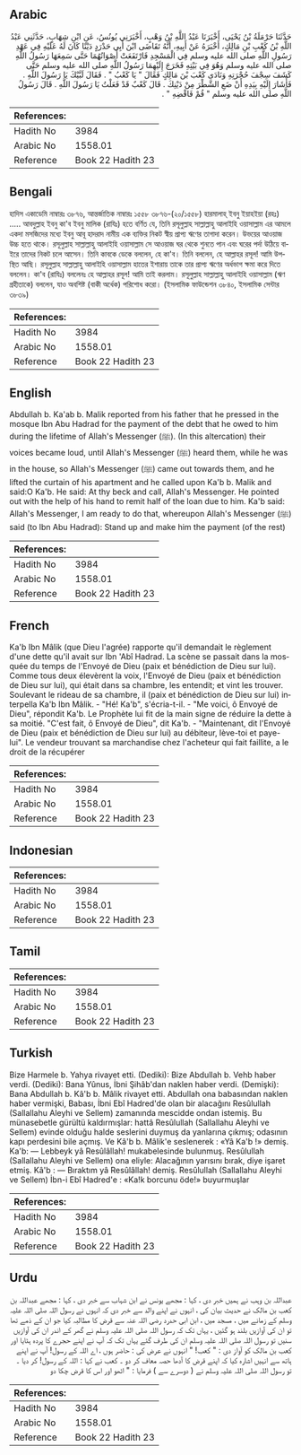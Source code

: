 ## Arabic


<div dir="rtl" lang="ar" style={{fontSize:'larger',backgroundColor:'#f8f9fa',padding:20}}>
حَدَّثَنَا حَرْمَلَةُ بْنُ يَحْيَى، أَخْبَرَنَا عَبْدُ اللَّهِ بْنُ وَهْبٍ، أَخْبَرَنِي يُونُسُ، عَنِ ابْنِ شِهَابٍ، حَدَّثَنِي عَبْدُ اللَّهِ بْنُ كَعْبِ بْنِ مَالِكٍ، أَخْبَرَهُ عَنْ أَبِيهِ، أَنَّهُ تَقَاضَى ابْنَ أَبِي حَدْرَدٍ دَيْنًا كَانَ لَهُ عَلَيْهِ فِي عَهْدِ رَسُولِ اللَّهِ صلى الله عليه وسلم فِي الْمَسْجِدِ فَارْتَفَعَتْ أَصْوَاتُهُمَا حَتَّى سَمِعَهَا رَسُولُ اللَّهِ صلى الله عليه وسلم وَهُوَ فِي بَيْتِهِ فَخَرَجَ إِلَيْهِمَا رَسُولُ اللَّهِ صلى الله عليه وسلم حَتَّى كَشَفَ سِجْفَ حُجْرَتِهِ وَنَادَى كَعْبَ بْنَ مَالِكٍ فَقَالَ ‏"‏ يَا كَعْبُ ‏"‏ ‏.‏ فَقَالَ لَبَّيْكَ يَا رَسُولَ اللَّهِ ‏.‏ فَأَشَارَ إِلَيْهِ بِيَدِهِ أَنْ ضَعِ الشَّطْرَ مِنْ دَيْنِكَ ‏.‏ قَالَ كَعْبٌ قَدْ فَعَلْتُ يَا رَسُولَ اللَّهِ ‏.‏ قَالَ رَسُولُ اللَّهِ صلى الله عليه وسلم ‏"‏ قُمْ فَاقْضِهِ ‏"‏ ‏.‏
</div>
<div style={{backgroundColor:'#f8f9fa',padding:20, marginBottom: 10}}><table> <thead> <tr> <th>References:</th> <th></th> </tr> </thead> <tbody><tr><td>Hadith No</td><td>3984</td></tr><tr><td>Arabic No</td><td>1558.01</td></tr><tr><td>Reference</td><td>Book 22 Hadith 23</td></tr></tbody></table></div>

## Bengali


<div dir="ltr" lang="bn" style={{fontSize:'larger',backgroundColor:'#f8f9fa',padding:20}}>
হাদিস একাডেমি নাম্বারঃ ৩৮৭৬, আন্তর্জাতিক নাম্বারঃ ১৫৫৮ ৩৮৭৬-(২০/১৫৫৮) হারমালাহ্ ইবনু ইয়াহইয়া (রহঃ) ..... আবদুল্লাহ ইবনু কা'ব ইবনু মালিক (রাযিঃ) হতে বর্ণিত যে, তিনি রসূলুল্লাহ সাল্লাল্লাহু আলাইহি ওয়াসাল্লাম এর আমলে একদা মসজিদের মধ্যে ইবনু আবূ হাদরাদ নামীয় এক ব্যক্তির নিকট স্বীয় প্রাপ্য ঋণের তাগাদা করেন। উভয়ের আওয়াজ উচ্চ হতে থাকে। রসূলুল্লাহ সাল্লাল্লাহু আলাইহি ওয়াসাল্লাম সে আওয়াজ ঘর থেকে শুনতে পান এবং ঘরের পর্দা উঠিয়ে বাইরে তাদের নিকট চলে আসেন। তিনি কাবকে ডেকে বললেন, হে কা'ব। তিনি বললেন, হে আল্লাহর রসূল! আমি উপস্থিত আছি। রসূলুল্লাহ সাল্লাল্লাহু আলাইহি ওয়াসাল্লাম হাতের ইশারায় তাকে তার প্রাপ্য ঋণের অর্ধভাগ ক্ষমা করে দিতে বললেন। কা'ব (রাযিঃ) বললেনঃ হে আল্লাহর রসূল! আমি তাই করলাম। রসূলুল্লাহ সাল্লাল্লাহু আলাইহি ওয়াসাল্লাম (ঋণ গ্রহীতাকে) বললেন, যাও অবশিষ্ট (বাকী অর্ধেক) পরিশোধ করো। (ইসলামিক ফাউন্ডেশন ৩৮৪০, ইসলামিক সেন্টার ৩৮৩৯)
</div>
<div style={{backgroundColor:'#f8f9fa',padding:20, marginBottom: 10}}><table> <thead> <tr> <th>References:</th> <th></th> </tr> </thead> <tbody><tr><td>Hadith No</td><td>3984</td></tr><tr><td>Arabic No</td><td>1558.01</td></tr><tr><td>Reference</td><td>Book 22 Hadith 23</td></tr></tbody></table></div>

## English


<div dir="ltr" lang="en" style={{fontSize:'larger',backgroundColor:'#f8f9fa',padding:20}}>
Abdullah b. Ka'ab b. Malik reported from his father that he pressed in the mosque Ibn Abu Hadrad for the payment of the debt that he owed to him during the lifetime of Allah's Messenger (ﷺ). (In this altercation) their voices became loud, until Allah's Messenger (ﷺ) heard them, while he was in the house, so Allah's Messenger (ﷺ) came out towards them, and he lifted the curtain of his apartment and he called upon Ka'b b. Malik and said:O Ka'b. He said: At thy beck and call, Allah's Messenger. He pointed out with the help of his hand to remit half of the loan due to him. Ka'b said: Allah's Messenger, I am ready to do that, whereupon Allah's Messenger (ﷺ) said (to Ibn Abu Hadrad): Stand up and make him the payment (of the rest)
</div>
<div style={{backgroundColor:'#f8f9fa',padding:20, marginBottom: 10}}><table> <thead> <tr> <th>References:</th> <th></th> </tr> </thead> <tbody><tr><td>Hadith No</td><td>3984</td></tr><tr><td>Arabic No</td><td>1558.01</td></tr><tr><td>Reference</td><td>Book 22 Hadith 23</td></tr></tbody></table></div>

## French


<div dir="ltr" lang="fr" style={{fontSize:'larger',backgroundColor:'#f8f9fa',padding:20}}>
Ka'b Ibn Mâlik (que Dieu l'agrée) rapporte qu'il demandait le règlement d'une dette qu'il avait sur Ibn 'Abî Hadrad. La scène se passait dans la mosquée du temps de l'Envoyé de Dieu (paix et bénédiction de Dieu sur lui). Comme tous deux élevèrent la voix, l'Envoyé de Dieu (paix et bénédiction de Dieu sur lui), qui était dans sa chambre, les entendit; et vint les trouver. Soulevant le rideau de sa chambre, il (paix et bénédiction de Dieu sur lui) interpella Ka'b Ibn Mâlik. - "Hé! Ka'b", s'écria-t-il. - "Me voici, ô Envoyé de Dieu", répondit Ka'b. Le Prophète lui fit de la main signe de réduire la dette à sa moitié. "C'est fait, ô Envoyé de Dieu", dit Ka'b. - "Maintenant, dit l'Envoyé de Dieu (paix et bénédiction de Dieu sur lui) au débiteur, lève-toi et paye-lui". Le vendeur trouvant sa marchandise chez l'acheteur qui fait faillite, a le droit de la récupérer
</div>
<div style={{backgroundColor:'#f8f9fa',padding:20, marginBottom: 10}}><table> <thead> <tr> <th>References:</th> <th></th> </tr> </thead> <tbody><tr><td>Hadith No</td><td>3984</td></tr><tr><td>Arabic No</td><td>1558.01</td></tr><tr><td>Reference</td><td>Book 22 Hadith 23</td></tr></tbody></table></div>

## Indonesian


<div dir="ltr" lang="id" style={{fontSize:'larger',backgroundColor:'#f8f9fa',padding:20}}>

</div>
<div style={{backgroundColor:'#f8f9fa',padding:20, marginBottom: 10}}><table> <thead> <tr> <th>References:</th> <th></th> </tr> </thead> <tbody><tr><td>Hadith No</td><td>3984</td></tr><tr><td>Arabic No</td><td>1558.01</td></tr><tr><td>Reference</td><td>Book 22 Hadith 23</td></tr></tbody></table></div>

## Tamil


<div dir="ltr" lang="ta" style={{fontSize:'larger',backgroundColor:'#f8f9fa',padding:20}}>

</div>
<div style={{backgroundColor:'#f8f9fa',padding:20, marginBottom: 10}}><table> <thead> <tr> <th>References:</th> <th></th> </tr> </thead> <tbody><tr><td>Hadith No</td><td>3984</td></tr><tr><td>Arabic No</td><td>1558.01</td></tr><tr><td>Reference</td><td>Book 22 Hadith 23</td></tr></tbody></table></div>

## Turkish


<div dir="ltr" lang="tr" style={{fontSize:'larger',backgroundColor:'#f8f9fa',padding:20}}>
Bize Harmele b. Yahya rivayet etti. (Dediki): Bize Abdullah b. Vehb haber verdi. (Dediki): Bana Yûnus, İbni Şihâb'dan naklen haber verdi. (Demişki): Bana Abdullah b. Kâ'b b. Mâlik rivayet etti. Abdullah ona babasından naklen haber vermişki, Babası, İbni Ebî Hadred'de olan bir alacağını Resûlullah (Sallallahu Aleyhi ve Sellem) zamanında mescidde ondan istemiş. Bu münasebetle gürültü kaldırmışlar: hattâ Resûlullah (Sallallahu Aleyhi ve Sellem) evinde olduğu halde seslerini duymuş da yanlarına çıkmış; odasının kapı perdesini bile açmış. Ve Kâ'b b. Mâlik'e seslenerek : «Yâ Ka'b !» demiş. Ka'b: — Lebbeyk yâ Resûlâllah! mukabelesinde bulunmuş. Resûlullah (Sallallahu Aleyhi ve Sellem) ona eliyle: Alacağının yarısını bırak, diye işaret etmiş. Kâ'b : — Bıraktım yâ Resûlâllah! demiş. Resûlullah (Sallallahu Aleyhi ve Sellem) İbn-i Ebî Hadred'e : «Ka!k borcunu öde!» buyurmuşlar
</div>
<div style={{backgroundColor:'#f8f9fa',padding:20, marginBottom: 10}}><table> <thead> <tr> <th>References:</th> <th></th> </tr> </thead> <tbody><tr><td>Hadith No</td><td>3984</td></tr><tr><td>Arabic No</td><td>1558.01</td></tr><tr><td>Reference</td><td>Book 22 Hadith 23</td></tr></tbody></table></div>

## Urdu


<div dir="rtl" lang="ur" style={{fontSize:'larger',backgroundColor:'#f8f9fa',padding:20}}>
عبداللہ بن وہب نے ہمیں خبر دی ، کہا : مجھے یونس نے ابن شہاب سے خبر دی ، کہا : مجھے عبداللہ بن کعب بن مالک نے حدیث بیان کی ، انہوں نے اپنے والد سے خبر دی کہ انہوں نے رسول اللہ صلی اللہ علیہ وسلم کے زمانے میں ، مسجد میں ، ابن ابی حدرد رضی اللہ عنہ سے قرض کا مطالبہ کیا جو ان کے ذمے تھا تو ان کی آوازیں بلند ہو گئیں ، یہاں تک کہ رسول اللہ صلی اللہ علیہ وسلم نے گھر کے اندر ان کی آوازیں سنیں تو رسول اللہ صلی اللہ علیہ وسلم ان کی طرف گئے یہاں تک کہ آپ نے اپنے حجرے کا پردہ ہٹایا اور کعب بن مالک کو آواز دی : " کعب! " انہوں نے عرض کی : حاضر ہوں ، اے اللہ کے رسول! آپ نے اپنے ہاتھ سے انہیں اشارہ کیا کہ اپنے قرض کا آدھا حصہ معاف کر دو ۔ کعب نے کہا : اللہ کے رسول! کر دیا ۔ تو رسول اللہ صلی اللہ علیہ وسلم نے ( دوسرے سے ) فرمایا : " اٹھو اور اس کا قرض چکا دو
</div>
<div style={{backgroundColor:'#f8f9fa',padding:20, marginBottom: 10}}><table> <thead> <tr> <th>References:</th> <th></th> </tr> </thead> <tbody><tr><td>Hadith No</td><td>3984</td></tr><tr><td>Arabic No</td><td>1558.01</td></tr><tr><td>Reference</td><td>Book 22 Hadith 23</td></tr></tbody></table></div>
